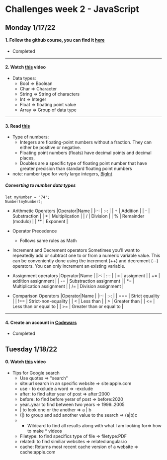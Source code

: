 # Challenges week 2 - JavaScript


## Monday 1/17/22

#### 1. Follow the github course, you can find it [here](https://www.udacity.com/course/version-control-with-git--ud123)
* Completed

***
#### 2. Watch [this](https://www.youtube.com/watch?v=A37-3lflh8I) video
* Data types:
     * Bool => Boolean
     * Char => Character
     * String => String of characters
     * Int => Integer
     * Float => floating point value
     * Array => Group of data type
     
***
#### 3. Read [this](https://developer.mozilla.org/en-US/docs/Learn/JavaScript/First_steps/Math)
* Type of numbers:
  * Integers are floating-point numbers without a fraction. They can either be positive or negative.
  * Floating point numbers (floats) have decimal points and decimal places,
  * Doubles are a specific type of floating point number that have greater precision than standard floating point numbers
* note: number type for verly large integers, [BigInt](https://developer.mozilla.org/en-US/docs/Glossary/BigInt)

##### Converting to number data types
```
let myNumber = '74';
Number(myNumber);
```
* Arithmetic Operators
  |Operator|Name            |
  |:-: |         :-:        |
  | +  | Addition           |
  | -  | Substraction       |
  | *  | Multiplication     |
  | /  | Division           |
  | %  | Remainder (modulo) | 
  | ** | Exponent           |
  
  
* Operator Precedence
  * Follows same rules as Math

* Increment and Decrement operators
Sometimes you'll want to repeatedly add or subtract one to or from a numeric variable value. This can be conveniently done using the increment (++) and decrement (--) operators. You can only increment an existing variable.

* Assignment operators
  |Operator|Name                    |
  |:-:  |         :-:               |
  | =   | assigment                 |
  | +=  | addition assignment       |
  | -=  | Substraction assignment   |
  | \*= | Multiplication assignment |
  | /=  | Division assignment       | 
  
* Comparison Operators
  |Operator|Name                    |
  |:-:  |         :-:               |
  | === | Strict equality           |
  | !== | Strict-non-equality       |
  | <   | Less than                 |
  | >   | Greater than              |
  | <=  | Less than or equal to     |
  | >=  | Greater than or equal to  |
  
  
***
#### 4. Create an account in [Codewars](https://www.codewars.com/users/sign_in)
* Completed

## Tuesday 1/18/22

#### 0. Watch [this](https://www.youtube.com/watch?v=cEBkvm0-rg0) video
* Tips for Google search
    * Use quotes => "search"
    * site:url search in an specific website => site:apple.com
    * use - to exclude a word => -exclude
    * after: to find after year of post => after:2000
    * before: to find before yerar of post => before:2020
    * year..year to find between two years => 1999..2005
    * | to look one or the another => a | b
    * (|) to group and add another value to the search => (a|b)c
    * * Wildcard to find all results along with what I am looking for=> how to make * videos
    * Filetype: to find specifics type of file => filetype:PDF
    * related: to find similiar websites => related:angular.io
    * cache: Returns most recent cache version of a website => cache:apple.com
